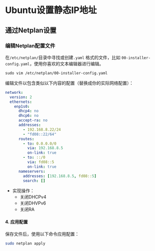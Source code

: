 # Ubuntu设置静态IP地址

## 通过Netplan设置

### 编辑Netplan配置文件

在`/etc/netplan/`目录中寻找或创建`.yaml` 格式的文件，比如 `00-installer-config.yaml`，使用你喜欢的文本编辑器进行编辑。

```shell
sudo vim /etc/netplan/00-installer-config.yaml
```

编辑文件以包含类似以下内容的配置（替换成你的实际网络配置）：

```yaml
network:
  version: 2
  ethernets:
    enp1s0:
      dhcp4: no
      dhcp6: no
      accept-ra: no
      addresses:
        - 192.168.8.22/24
        - "fd08::22/64"
      routes:
        - to: 0.0.0.0/0
          via: 192.168.8.5
          on-link: true
        - to: ::/0
          via: fd08::5
          on-link: true
      nameservers:
        addresses: [192.168.8.5, fd08::5]
        search: []
```

- 实现操作：
  - 关闭DHCPv4
  - 关闭DHVPv6
  - 关闭RA

#### 4. 应用配置

保存文件后，使用以下命令应用配置：

```bash
sudo netplan apply
```
